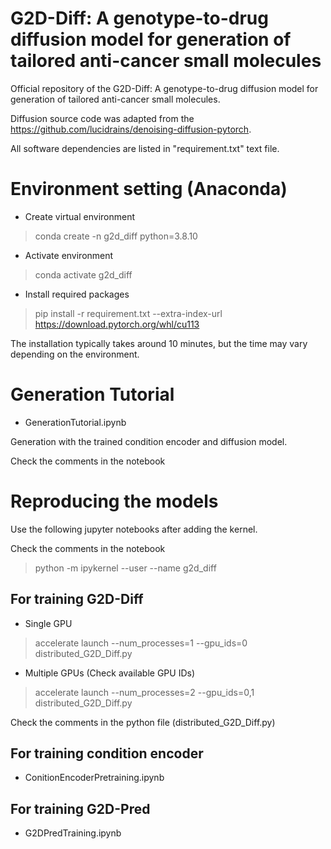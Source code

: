 # G2D-Diff: A genotype-to-drug diffusion model for generation of tailored anti-cancer small molecules
Official repository of the G2D-Diff: A genotype-to-drug diffusion model for generation of tailored anti-cancer small molecules.
 
Diffusion source code was adapted from the https://github.com/lucidrains/denoising-diffusion-pytorch. 

All software dependencies are listed in "requirement.txt" text file.

# Environment setting (Anaconda)
- Create virtual environment 
> conda create -n g2d_diff python=3.8.10

- Activate environment
> conda activate g2d_diff
 
- Install required packages
> pip install -r requirement.txt --extra-index-url https://download.pytorch.org/whl/cu113

The installation typically takes around 10 minutes, but the time may vary depending on the environment.

# Generation Tutorial
- GenerationTutorial.ipynb
 
Generation with the trained condition encoder and diffusion model. 
 
Check the comments in the notebook

# Reproducing the models
Use the following jupyter notebooks after adding the kernel. 
 
Check the comments in the notebook
> python -m ipykernel --user --name g2d_diff

## For training G2D-Diff
- Single GPU
> accelerate launch --num_processes=1 --gpu_ids=0 distributed_G2D_Diff.py

- Multiple GPUs (Check available GPU IDs)
> accelerate launch --num_processes=2 --gpu_ids=0,1 distributed_G2D_Diff.py

Check the comments in the python file (distributed_G2D_Diff.py)

## For training condition encoder
- ConitionEncoderPretraining.ipynb
 
## For training G2D-Pred
- G2DPredTraining.ipynb








